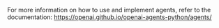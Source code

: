For more information on how to use and implement agents, refer to the documentation: https://openai.github.io/openai-agents-python/agents/